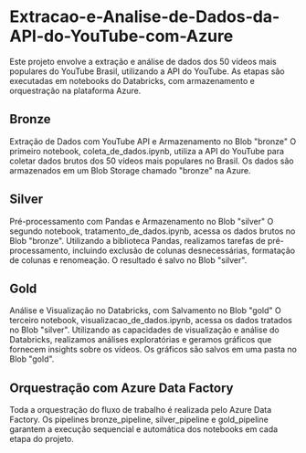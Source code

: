 # Extracao-e-Analise-de-Dados-da-API-do-YouTube-com-Azure

Este projeto envolve a extração e análise de dados dos 50 vídeos mais populares do YouTube Brasil, utilizando a API do YouTube. As etapas são executadas em notebooks do Databricks, com armazenamento e orquestração na plataforma Azure.

## Bronze
Extração de Dados com YouTube API e Armazenamento no Blob "bronze"
O primeiro notebook, coleta_de_dados.ipynb, utiliza a API do YouTube para coletar dados brutos dos 50 vídeos mais populares no Brasil. Os dados são armazenados em um Blob Storage chamado "bronze" na Azure.

## Silver
Pré-processamento com Pandas e Armazenamento no Blob "silver"
O segundo notebook, tratamento_de_dados.ipynb, acessa os dados brutos no Blob "bronze". Utilizando a biblioteca Pandas, realizamos tarefas de pré-processamento, incluindo exclusão de colunas desnecessárias, formatação de colunas e renomeação. O resultado é salvo no Blob "silver".

## Gold
Análise e Visualização no Databricks, com Salvamento no Blob "gold"
O terceiro notebook, visualizacao_de_dados.ipynb, acessa os dados tratados no Blob "silver". Utilizando as capacidades de visualização e análise do Databricks, realizamos análises exploratórias e geramos gráficos que fornecem insights sobre os vídeos. Os gráficos são salvos em uma pasta no Blob "gold".

## Orquestração com Azure Data Factory
Toda a orquestração do fluxo de trabalho é realizada pelo Azure Data Factory. Os pipelines bronze_pipeline, silver_pipeline e gold_pipeline garantem a execução sequencial e automática dos notebooks em cada etapa do projeto.
